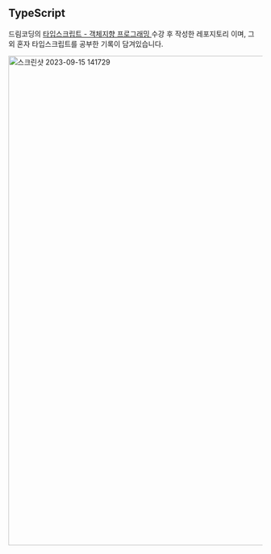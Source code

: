 ## TypeScript

드림코딩의 [타입스크립트 - 객체지향 프로그래밍 ](https://academy.dream-coding.com/courses/typescript) 수강 후 작성한 레포지토리 이며, 그 외 혼자 타입스크립트를 공부한 기록이 담겨있습니다.

<img width="970" alt="스크린샷 2023-09-15 141729" src="https://github.com/Sueddd/TypeScript/assets/111338578/78a1376d-1161-4d57-8f09-9505eeb1d5f3">
